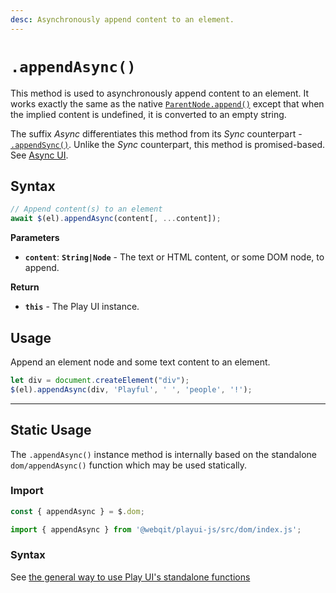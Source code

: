 ```yaml
---
desc: Asynchronously append content to an element.
---
```

# `.appendAsync()`

This method is used to asynchronously append content to an element. It works exactly the same as the native [`ParentNode.append()`](https://developer.mozilla.org/en-US/docs/Web/API/ParentNode/append) except that when the implied content is undefined, it is converted to an empty string.

The suffix *Async* differentiates this method from its *Sync* counterpart - [`.appendSync()`](../appendSync). Unlike the *Sync* counterpart, this method is promised-based. See [Async UI](../../overview#meet-async-ui).

## Syntax

```js
// Append content(s) to an element
await $(el).appendAsync(content[, ...content]);
```

**Parameters**

+ **`content`**: **`String|Node`** - The text or HTML content, or some DOM node, to append.

**Return**

+ **`this`** - The Play UI instance.

## Usage

Append an element node and some text content to an element.

```js
let div = document.createElement("div");
$(el).appendAsync(div, 'Playful', ' ', 'people', '!');
```

------

## Static Usage

The `.appendAsync()` instance method is internally based on the standalone `dom/appendAsync()` function which may be used statically.

### Import

```js
const { appendAsync } = $.dom;
```
```js
import { appendAsync } from '@webqit/playui-js/src/dom/index.js';
```

### Syntax

See [the general way to use Play UI's standalone functions](../../../overview#use-as-descrete-utilities)